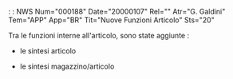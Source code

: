  :  : NWS Num="000188" Date="20000107" Rel="" Atr="G. Galdini" Tem="APP" App="BR" Tit="Nuove Funzioni Articolo" Sts="20"

Tra le funzioni interne all'articolo, sono state aggiunte : 

- le sintesi articolo

- le sintesi magazzino/articolo



